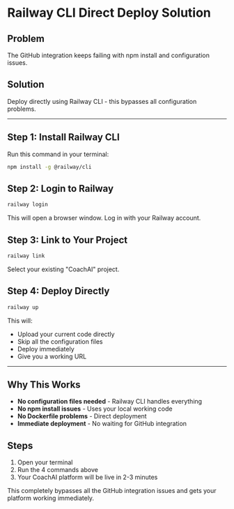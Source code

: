 # Railway CLI Direct Deploy Solution

## Problem
The GitHub integration keeps failing with npm install and configuration issues.

## Solution
Deploy directly using Railway CLI - this bypasses all configuration problems.

---

## Step 1: Install Railway CLI
Run this command in your terminal:
```bash
npm install -g @railway/cli
```

## Step 2: Login to Railway
```bash
railway login
```
This will open a browser window. Log in with your Railway account.

## Step 3: Link to Your Project
```bash
railway link
```
Select your existing "CoachAI" project.

## Step 4: Deploy Directly
```bash
railway up
```

This will:
- Upload your current code directly
- Skip all the configuration files
- Deploy immediately
- Give you a working URL

---

## Why This Works
- **No configuration files needed** - Railway CLI handles everything
- **No npm install issues** - Uses your local working code
- **No Dockerfile problems** - Direct deployment
- **Immediate deployment** - No waiting for GitHub integration

## Steps
1. Open your terminal
2. Run the 4 commands above
3. Your CoachAI platform will be live in 2-3 minutes

This completely bypasses all the GitHub integration issues and gets your platform working immediately.